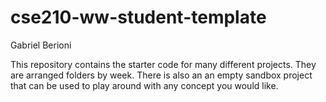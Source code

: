 # cse210-ww-student-template
Gabriel Berioni

This repository contains the starter code for many different projects. They are arranged folders by week. There is also an an empty sandbox project that can be used to play around with any concept you would like.

